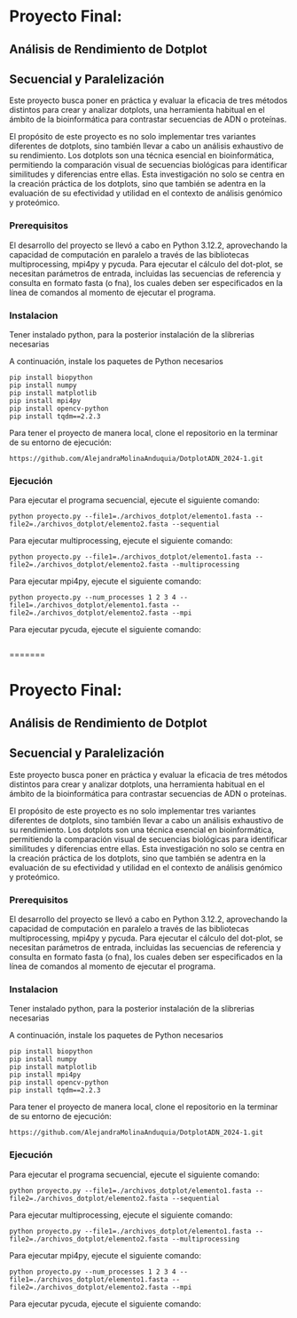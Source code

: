 
# Proyecto Final:

## Análisis de Rendimiento de Dotplot

## Secuencial y Paralelización

Este proyecto busca poner en práctica y evaluar la eficacia de tres métodos distintos para crear y analizar dotplots, una herramienta habitual en el ámbito de la bioinformática para contrastar secuencias de ADN o proteínas.

El propósito de este proyecto es no solo implementar tres variantes diferentes de dotplots, sino también llevar a cabo un análisis exhaustivo de su rendimiento. Los dotplots son una técnica esencial en bioinformática, permitiendo la comparación visual de secuencias biológicas para identificar similitudes y diferencias entre ellas. Esta investigación no solo se centra en la creación práctica de los dotplots, sino que también se adentra en la evaluación de su efectividad y utilidad en el contexto de análisis genómico y proteómico.

### Prerequisitos

El desarrollo del proyecto se llevó a cabo en Python 3.12.2, aprovechando la capacidad de computación en paralelo a través de las bibliotecas multiprocessing, mpi4py y pycuda. Para ejecutar el cálculo del dot-plot, se necesitan parámetros de entrada, incluidas las secuencias de referencia y consulta en formato fasta (o fna), los cuales deben ser especificados en la línea de comandos al momento de ejecutar el programa.

### Instalacion

Tener instalado python, para la posterior instalación de la slibrerias necesarias

A continuación, instale los paquetes de Python necesarios

```
pip install biopython
pip install numpy
pip install matplotlib
pip install mpi4py
pip install opencv-python
pip install tqdm==2.2.3
```

Para tener el proyecto de manera local, clone el repositorio en la terminar de su entorno de ejecución:

```
https://github.com/AlejandraMolinaAnduquia/DotplotADN_2024-1.git
```

### Ejecución

Para ejecutar el programa secuencial, ejecute el siguiente comando:

```
python proyecto.py --file1=./archivos_dotplot/elemento1.fasta --file2=./archivos_dotplot/elemento2.fasta --sequential
```

Para ejecutar multiprocessing, ejecute el siguiente comando:

```
python proyecto.py --file1=./archivos_dotplot/elemento1.fasta --file2=./archivos_dotplot/elemento2.fasta --multiprocessing
```

Para ejecutar mpi4py, ejecute el siguiente comando:

```
python proyecto.py --num_processes 1 2 3 4 --file1=./archivos_dotplot/elemento1.fasta --file2=./archivos_dotplot/elemento2.fasta --mpi
```

Para ejecutar pycuda, ejecute el siguiente comando:

```

```
=======
# Proyecto Final:

## Análisis de Rendimiento de Dotplot

## Secuencial y Paralelización

Este proyecto busca poner en práctica y evaluar la eficacia de tres métodos distintos para crear y analizar dotplots, una herramienta habitual en el ámbito de la bioinformática para contrastar secuencias de ADN o proteínas.

El propósito de este proyecto es no solo implementar tres variantes diferentes de dotplots, sino también llevar a cabo un análisis exhaustivo de su rendimiento. Los dotplots son una técnica esencial en bioinformática, permitiendo la comparación visual de secuencias biológicas para identificar similitudes y diferencias entre ellas. Esta investigación no solo se centra en la creación práctica de los dotplots, sino que también se adentra en la evaluación de su efectividad y utilidad en el contexto de análisis genómico y proteómico.

### Prerequisitos

El desarrollo del proyecto se llevó a cabo en Python 3.12.2, aprovechando la capacidad de computación en paralelo a través de las bibliotecas multiprocessing, mpi4py y pycuda. Para ejecutar el cálculo del dot-plot, se necesitan parámetros de entrada, incluidas las secuencias de referencia y consulta en formato fasta (o fna), los cuales deben ser especificados en la línea de comandos al momento de ejecutar el programa.

### Instalacion

Tener instalado python, para la posterior instalación de la slibrerias necesarias

A continuación, instale los paquetes de Python necesarios

```
pip install biopython
pip install numpy
pip install matplotlib
pip install mpi4py
pip install opencv-python
pip install tqdm==2.2.3
```

Para tener el proyecto de manera local, clone el repositorio en la terminar de su entorno de ejecución:

```
https://github.com/AlejandraMolinaAnduquia/DotplotADN_2024-1.git
```

### Ejecución

Para ejecutar el programa secuencial, ejecute el siguiente comando:

```
python proyecto.py --file1=./archivos_dotplot/elemento1.fasta --file2=./archivos_dotplot/elemento2.fasta --sequential
```

Para ejecutar multiprocessing, ejecute el siguiente comando:

```
python proyecto.py --file1=./archivos_dotplot/elemento1.fasta --file2=./archivos_dotplot/elemento2.fasta --multiprocessing
```

Para ejecutar mpi4py, ejecute el siguiente comando:

```
python proyecto.py --num_processes 1 2 3 4 --file1=./archivos_dotplot/elemento1.fasta --file2=./archivos_dotplot/elemento2.fasta --mpi
```

Para ejecutar pycuda, ejecute el siguiente comando:

```

```

